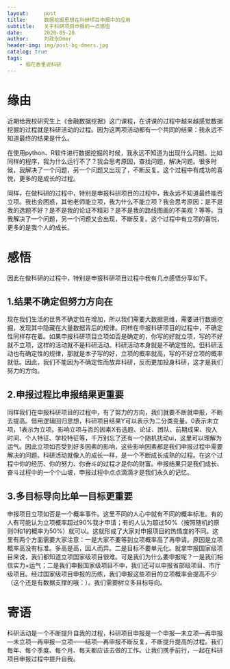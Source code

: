 ```yaml
---
layout:     post
title:      数据挖掘思想在科研项目申报中的应用
subtitle:   关于科研项目申报的一点感悟
date:       2020-05-20
author:     刘政永Dmer
header-img: img/post-bg-dmers.jpg
catalog: true
tags:
    - 稻花香里说科研
---
```

#  缘由

近期给我校研究生上《金融数据挖掘》这门课程，在讲课的过程中越来越感觉数据挖掘的过程就是科研活动的过程。因为这两项活动都有一个共同的结果：我永远不知道最终的结果是什么。

在使用python、R软件进行数据挖掘的时候，我永远不知道为出现什么问题。比如同样的程序，我为什么运行不了？我会思考原因，查找问题，解决问题。很多时候，我解决了一个问题，另一个问题又出现了，不断反复。这个过程中有成功的喜悦，更多的是成长的过程。

同样，在做科研的过程中，特别是申报科研项目的过程中，我永远不知道最终能否立项。我也会困惑，其他老师能立项，我为什么不能立项？我会思考原因：是不是我的选题不好？是不是我的论证不精彩？是不是我的路线图画的不美观？等等。当我解决了一个问题，另一个问题又会出现，不断反复。这个过程中有立项的喜悦，更多的是我个人的成长。

# 感悟

因此在做科研的过程中，特别是申报科研项目过程中我有几点感悟分享如下。

## 1.结果不确定但努力方向在

现在我们生活的世界不确定性在增加，所以我们需要大数据思维，需要进行数据挖掘，发现其中隐藏在大量数据背后的规律。同样在申报科研项目的过程中，不确定性同样存在着。如果申报科研项目立项如否是确定的，你写的好就立项，写的不好就不立项，这样的活动就不是科研活动。科研活动本身就是不确定性的。但科研活动也有确定性的规律，那就是本子写的好，立项的概率就高，写的不好立项的概率就低。因此，我们不能因为不确定性而放弃科研，反而更加投身科研，这才是我们努力的方向。

## 2.申报过程比申报结果更重要

同样我们在申报科研项目的过程中，有了努力的方向，我们就要不断就申报，不断去提高。借用逻辑回归思想，科研项目结果Y可以表示为二分类变量。0表示未立项，1表示为立项。影响立项与否的因素X有选题、论证、团队、前期成果、投入时间、个人特征、学校特征等，千万别忘了还有一个随机扰动ui，这里可以理解为运气。因此立项如否受到好多因素的影响，这些影响因素都是我们申报过程中需要解决的问题。科研活动就像人的成长一样，是一个不断成长成熟的过程。在这个过程中你的经历、你的努力、你奋斗的过程才是你的财富。申报结果只是我们成长、奋斗过程中的一个个山坡，申报过程中点点滴滴才是我们永久的记忆。

## 3.多目标导向比单一目标更重要

申报项目立项如否是一个概率事件。这里不同的人心中就有不同的概率标准。有的人有可能认为立项概率超过90%我才申请；有的人认为超过50%（按照随机的原则0和1的概率为50%）就可以。这就形成了大家对申报项目的热情度的不同。这里有两个方面需要大家注意：一是大家不要等到立项概率高了再申请。原因是立项概率高没有标准。多高是高，因人而异。二是目标不要单元化。就拿申报国家级项目来说，我们都知道立项国家级项目很难。可是我们为什么要申报呢？一是我们相信实力+运气；二是我们申报国家级项目不中，我们还可以申报省部级项目、市厅级项目。经过国家级项目申报的历练，我们申报这些项目的立项概率会提高不少（这个还是有数据支撑的哦：）。我们需要树立多目标导向。

# 寄语

科研活动是一个不断提升自我的过程，科研项目申报是一个申报—未立项—再申报—未立项—再申报—立项——结项—再申报不断反复，不断提升提高的过程。我们每年、每个季度、每个月、每天都应该去做的工作。让我们携手前行，一起在科研项目申报过程中提升自我。
